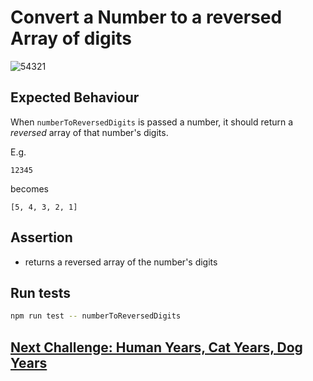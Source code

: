 # Convert a Number to a reversed Array of digits

![54321](./images/54321.png)

## Expected Behaviour

When `numberToReversedDigits` is passed a number, it should return a _reversed_ array of that number's digits.

E.g.

`12345`

becomes

`[5, 4, 3, 2, 1]`

## Assertion

- returns a reversed array of the number's digits

## Run tests

```bash
npm run test -- numberToReversedDigits
```

## [Next Challenge: Human Years, Cat Years, Dog Years](4_HumanCatDogYears.md)
